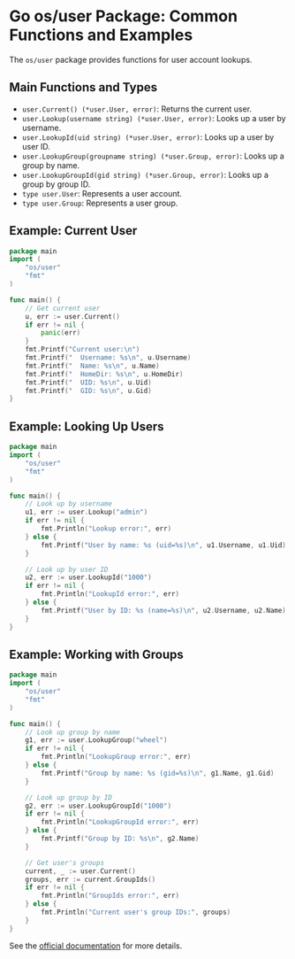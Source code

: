 # Go os/user Package: Common Functions and Examples

The `os/user` package provides functions for user account lookups.

## Main Functions and Types
- `user.Current() (*user.User, error)`: Returns the current user.
- `user.Lookup(username string) (*user.User, error)`: Looks up a user by username.
- `user.LookupId(uid string) (*user.User, error)`: Looks up a user by user ID.
- `user.LookupGroup(groupname string) (*user.Group, error)`: Looks up a group by name.
- `user.LookupGroupId(gid string) (*user.Group, error)`: Looks up a group by group ID.
- `type user.User`: Represents a user account.
- `type user.Group`: Represents a user group.

## Example: Current User
```go
package main
import (
    "os/user"
    "fmt"
)

func main() {
    // Get current user
    u, err := user.Current()
    if err != nil {
        panic(err)
    }
    fmt.Printf("Current user:\n")
    fmt.Printf("  Username: %s\n", u.Username)
    fmt.Printf("  Name: %s\n", u.Name)
    fmt.Printf("  HomeDir: %s\n", u.HomeDir)
    fmt.Printf("  UID: %s\n", u.Uid)
    fmt.Printf("  GID: %s\n", u.Gid)
}
```

## Example: Looking Up Users
```go
package main
import (
    "os/user"
    "fmt"
)

func main() {
    // Look up by username
    u1, err := user.Lookup("admin")
    if err != nil {
        fmt.Println("Lookup error:", err)
    } else {
        fmt.Printf("User by name: %s (uid=%s)\n", u1.Username, u1.Uid)
    }

    // Look up by user ID
    u2, err := user.LookupId("1000")
    if err != nil {
        fmt.Println("LookupId error:", err)
    } else {
        fmt.Printf("User by ID: %s (name=%s)\n", u2.Username, u2.Name)
    }
}
```

## Example: Working with Groups
```go
package main
import (
    "os/user"
    "fmt"
)

func main() {
    // Look up group by name
    g1, err := user.LookupGroup("wheel")
    if err != nil {
        fmt.Println("LookupGroup error:", err)
    } else {
        fmt.Printf("Group by name: %s (gid=%s)\n", g1.Name, g1.Gid)
    }

    // Look up group by ID
    g2, err := user.LookupGroupId("1000")
    if err != nil {
        fmt.Println("LookupGroupId error:", err)
    } else {
        fmt.Printf("Group by ID: %s\n", g2.Name)
    }

    // Get user's groups
    current, _ := user.Current()
    groups, err := current.GroupIds()
    if err != nil {
        fmt.Println("GroupIds error:", err)
    } else {
        fmt.Println("Current user's group IDs:", groups)
    }
}
```

See the [official documentation](https://pkg.go.dev/os/user) for more details.
